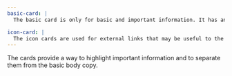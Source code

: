 ```yaml
---
basic-card: |
  The basic card is only for basic and important information. It has an image, a button, and a short description.

icon-card: |
  The icon cards are used for external links that may be useful to the user.
---
```


The cards provide a way to highlight important information and to separate them from the basic body copy.
